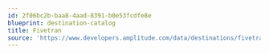 ```yaml
---
id: 2f06bc2b-baa8-4aad-8391-b0e53fcdfe8e
blueprint: destination-catalog
title: Fivetran
source: 'https://www.developers.amplitude.com/data/destinations/fivetran'
---
```

